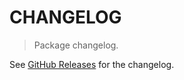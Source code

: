 # CHANGELOG

> Package changelog.

See [GitHub Releases](https://github.com/stdlib-js/utils-map-values/releases) for the changelog.